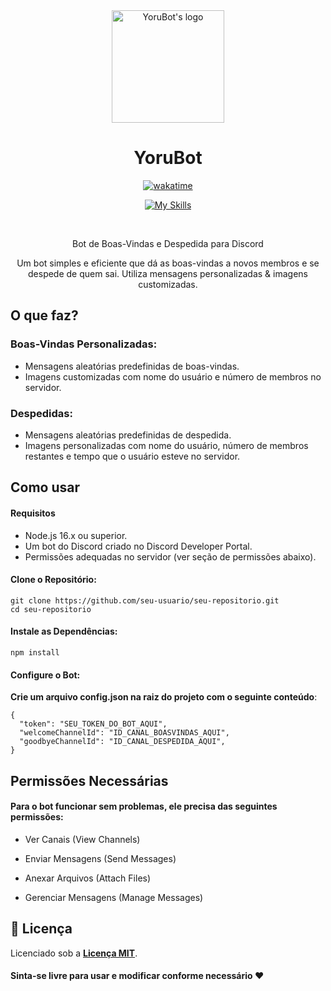 <div align="center">

<img height="180" alt="YoruBot's logo" src="https://i.imgur.com/fLhOFtF.png">

# YoruBot 

[![wakatime](https://wakatime.com/badge/user/bdeb95f3-d0ba-450e-bb85-f5c3aa2006a7/project/65f4e101-757c-4d62-bbfb-d5930c79d868.svg)](https://wakatime.com/)

[![My Skills](https://skillicons.dev/icons?i=js,nodejs&theme=light)](https://skillicons.dev)
</div>

<br>

<div align="center">

Bot de Boas-Vindas e Despedida para Discord

Um bot simples e eficiente que dá as boas-vindas a novos membros e se despede de quem sai. 
Utiliza mensagens personalizadas & imagens customizadas.

</div>




## O que faz?

### **Boas-Vindas Personalizadas**: 
- Mensagens aleatórias predefinidas de boas-vindas.
- Imagens customizadas com nome do usuário e número de membros no servidor.

### **Despedidas**: 
- Mensagens aleatórias predefinidas de despedida.
- Imagens personalizadas com nome do usuário, número de membros restantes e tempo que o usuário esteve no servidor.


## Como usar
#### Requisitos
- Node.js 16.x ou superior.
- Um bot do Discord criado no Discord Developer Portal.
- Permissões adequadas no servidor (ver seção de permissões abaixo).

#### Clone o Repositório:

```
git clone https://github.com/seu-usuario/seu-repositorio.git
cd seu-repositorio
```
#### Instale as Dependências:
```
npm install
```

#### Configure o Bot:

**Crie um arquivo config.json na raiz do projeto com o seguinte conteúdo**:

```
{
  "token": "SEU_TOKEN_DO_BOT_AQUI",
  "welcomeChannelId": "ID_CANAL_BOASVINDAS_AQUI",
  "goodbyeChannelId": "ID_CANAL_DESPEDIDA_AQUI",
}
```

## Permissões Necessárias
#### Para o bot funcionar sem problemas, ele precisa das seguintes permissões:

- Ver Canais (View Channels)

- Enviar Mensagens (Send Messages)

- Anexar Arquivos (Attach Files)

- Gerenciar Mensagens (Manage Messages)

## 📝 Licença

 
Licenciado sob a **[Licença MIT](https://github.com/weszzy/YoruBot/blob/main/LICENSE)**. 


#### Sinta-se livre para usar e modificar conforme necessário ❤️